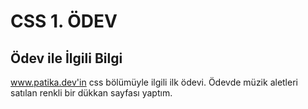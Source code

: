 # CSS 1. ÖDEV
## Ödev ile İlgili Bilgi

www.patika.dev'in css bölümüyle ilgili ilk ödevi. Ödevde müzik aletleri satılan renkli bir dükkan sayfası yaptım.
